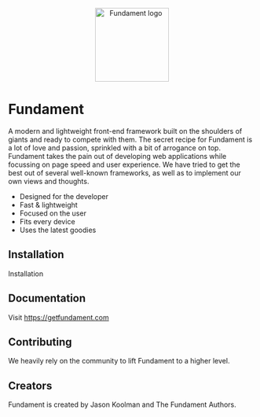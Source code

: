 <p align="center">
  <a href="https://www.getfundament.com">
    <img src="https://avatars1.githubusercontent.com/u/24276282?v=3&s=200" width="150" alt="Fundament logo" />
  </a>
</p>

# Fundament

A modern and lightweight front-end framework built on the shoulders of giants and ready to compete with them. The secret recipe for Fundament is a lot of love and passion, sprinkled with a bit of arrogance on top. Fundament takes the pain out of developing web applications while focussing on page speed and user experience. We have tried to get the best out of several well-known frameworks, as well as to implement our own views and thoughts.

- Designed for the developer
- Fast & lightweight
- Focused on the user
- Fits every device
- Uses the latest goodies
   
## Installation

Installation

## Documentation

Visit https://getfundament.com

## Contributing

We heavily rely on the community to lift Fundament to a higher level.

## Creators

Fundament is created by Jason Koolman and The Fundament Authors.
